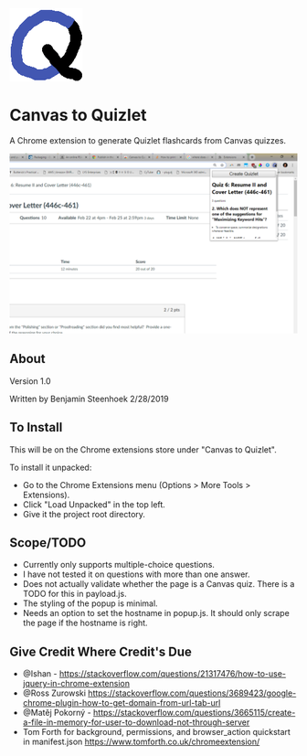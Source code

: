 ![C2Q Logo](logo128.png)
# Canvas to Quizlet
A Chrome extension to generate Quizlet flashcards from Canvas quizzes.

![Screenshot](screenshot.PNG)

## About
Version 1.0

Written by Benjamin Steenhoek 2/28/2019

## To Install
This will be on the Chrome extensions store under "Canvas to Quizlet".

To install it unpacked:
- Go to the Chrome Extensions menu (Options > More Tools > Extensions).
- Click "Load Unpacked" in the top left.
- Give it the project root directory.

## Scope/TODO
- Currently only supports multiple-choice questions.
- I have not tested it on questions with more than one answer.
- Does not actually validate whether the page is a Canvas quiz. There is a TODO for this in payload.js.
- The styling of the popup is minimal.
- Needs an option to set the hostname in popup.js. It should only scrape the page if the hostname is right.

## Give Credit Where Credit's Due
- @Ishan - https://stackoverflow.com/questions/21317476/how-to-use-jquery-in-chrome-extension
- @Ross Zurowski https://stackoverflow.com/questions/3689423/google-chrome-plugin-how-to-get-domain-from-url-tab-url
- @Matěj Pokorný - https://stackoverflow.com/questions/3665115/create-a-file-in-memory-for-user-to-download-not-through-server
- Tom Forth for background, permissions, and browser_action quickstart in manifest.json
https://www.tomforth.co.uk/chromeextension/